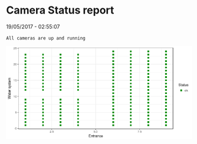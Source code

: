 Camera Status report
================
19/05/2017 - 02:55:07

    All cameras are up and running

![](camreport_files/figure-markdown_github/unnamed-chunk-2-1.png)
